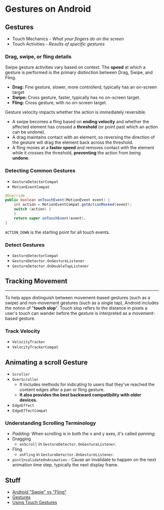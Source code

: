 # Gestures on Android

## Gestures

* Touch Mechanics - *What your fingers do on the screen*
* Touch Activities - *Results of specific gestures*

### Drag, swipe, or fling details

Swipe gesture activities vary based on context. The **speed** at which a gesture is performed is the primary distinction between Drag, Swipe, and Fling.

* **Drag:** Fine gesture, slower, more controllerd, typically has an on-screen target
* **Swipe:** Cross gesture, faster, typically has no on-screen target.
* **Fling:** Cross gesture, with no on-screen target.

Gesture velocity impacts whether the action is immediately reversible.

* A swipe becomes a fling based on **ending velocity** and whether the affected element has crossed a **threshold** (or point past which an action can be undone).
* A drag maintains contact with an element, so reversing the direction of the gesture will drag the element back across the threshold.
* A fling moves at a **faster speed** and removes contact with the element while it crosses the threshold, **preventing** the action from being **undone**.

### Detecting Common Gestures

* `GestureDetectorCompat`
* `MotionEventCompat`

```java
@Override
public boolean onTouchEvent(MotionEvent event) {
    int action = MotionEventCompat.getActionMasked(event);
    switch (action) {
    }
    return super.onTouchEvent(event);
}
```

`ACTION_DOWN` is the starting point for all touch events.

### Detect Gestures

* `GestureDetectorCompat`
* `GestureDetector.OnGestureListener`
* `GestureDetector.OnDoubleTapListener`

## Tracking Movement
---
To help apps distinguish between movement-based gestures (such as a swipe) and non-movement gestures (such as a single tap), Android includes the notion of "**touch slop**". Touch slop refers to the distance in pixels a user's touch can wander before the gesture is interpreted as a movement-based gesture.

### Track Velocity

* `VelocityTracker`
* `VelocityTrackerCompat`

## Animating a scroll Gesture

* `Scroller`
* `OverScroller`
    * It includes methods for indicating to users that they've reached the content edges after a pan or fling gesture.
    * **It also provides the best backward compatibility with older devices.**
* `EdgeEffect`
* `EdgeEffectCompat`

### Understanding Scrolling Terminology

* *Padding:* When scrolling is in both the x and y axes, it's called *panning*.
* Dragging
    * `onScroll` in `GestureDetector.OnGestureListener`.
* Fling
    * `onFling` in `GestureDetector.OnGestureListener`.
* `postInvalidateOnAnimation` - Cause an invalidate to happen on the next animation time step, typically the next display frame.

Stuff
---
* [Android "Swpie" vs "Fling"](http://stackoverflow.com/questions/22843671/android-swipe-vs-fling)
* [Gestures](https://www.google.com/design/spec/patterns/gestures.html)
* [Using Touch Gestures](https://developer.android.com/training/gestures/index.html)
